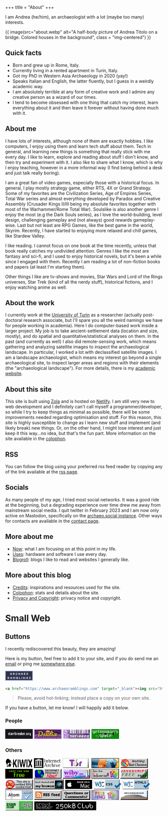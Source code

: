 +++
title = "About"
+++

I am Andrea (he/him), an archaeologist with a lot (maybe too many) interests. 

{{ image(src="about.webp" alt="A half-body picture of Andrea Titolo on a bridge. Colored houses in the background", class = "img-centered") }}

## Quick facts

- Born and grew up in Rome, Italy.
- Currently living in a rented apartment in Turin, Italy.
- Got my PhD in Western Asia Archaeology in 2020 (yay!)
- Speaks Italian and English, the latter fluently, but I guess in a weirdly academic way.
- I am absolutely terrible at any form of creative work and I admire any creative person as a wizard of our times.
- I tend to become obsessed with one thing that catch my interest, learn everything about it and then leave it forever without having done much with it.

## About me

I have lots of interests, although none of them are exactly hobbies. I like computers, I enjoy using them and learn tech stuff about them. Tech in general, and learning new things is something that really stick with me every day. I like to learn, explore and reading about stuff I don't know, and then try and experiment with it. I also like to share what I know, which is why I enjoy teaching, however in a more informal way (I find being behind a desk and just talk really boring).

I am a great fan of video games, especially those with a historical focus. In general, I play mostly strategy game, either RTS, 4X or Grand Strategy. Some of my favorites are the Civilization Series, Age of Empires Series, Total War series and almost everything developed by Paradox and Creative Assembly (Crusader Kings II/III being my absolute favorites together with most of the Warhammer/Rome Total War). Soulslike is also another genre I enjoy the most (e.g the Dark Souls series), as I love the world-building, level design, challenging gameplay and (not always) good rewards gameplay-wise. Last but not least are RPG Games, like the best game in the world, Skyrim. Recently, I have started to enjoying more relaxed and chill games, like Stardew Valley.

I like reading. I cannot focus on one book at the time recently, unless that book really catches my undivided attention. Genres I like the most are fantasy and sci-fi, and I used to enjoy historical novels, but it's been a while since I engaged with them. Recently I am reading a lot of non-fiction books and papers (at least I'm starting them).

Other things I like are tv-shows and movies, Star Wars and Lord of the Rings universes, Star Trek (kind of all the nerdy stuff), historical fictions, and I enjoy watching anime as well.

## About the work

I currently work at the [University of Turin](https://www.unito.it) as a researcher (actually post-doctoral research associate, but I'll spare you all the weird namings we have for people working in academia). Here I do computer-based work inside a larger project. My job is to take ancient-settlement data (location and size, mostly), and do spatial and quantitative/statistical analyses on them. In the past (and currently as well) I also did remote-sensing work, which means gathering and analyzing satellite images to inspect the archaeological landscape. In particular, I worked a lot with declassified satellite images. I am a landscape archaeologist, which means my interest go beyond a single archaeological site, to inspect larger areas and regions with their elements (the "archaeological landscape"). For more details, there is my [academic website](https://andreatitolo.com).

## About this site

This site is built using [Zola](https://getzola.org/) and is hosted on [Netlify](https://www.netlify.com/). I am still very new to web development and I definitely can't call myself a programmer/developer, so while I try to keep things as minimal as possible, there will be some improvements needed regarding optimisation and stuff. For this reason, this site is highly susceptible to change as I learn new stuff and implement (and likely break) new things. Or, on the other hand, I might lose interest and just keep it this way...no idea, but that's the fun part. More information on the site available in the [colophon](/metrics).

## RSS

You can follow the blog using your preferred rss feed reader by copying any of the link available at the [rss page](/rss).

## Socials

As many people of my age, I tried most social networks. It was a good ride at the beginning, but a degrading experience over time drew me away from mainstream social media. I quit twitter in February 2023 and I am now only active on Mastodon, specifically on the <a rel="me" href="https://archaeo.social/@andreatitolo">archaeo.social instance</a>. Other ways for contacts are available in the [contact page](/contact).

## More about me

- [Now](/now): what I am focusing on at this point in my life.
- [Uses](/uses): hardware and software I use every day.
- [Blogroll](/links): blogs I like to read and websites I generally like.

## More about this blog

- [Credits](/credits): inspirations and resources used for the site.
- [Colophon](/metrics/): stats and details about the site.
- [Privacy and Copyright](/privacy/): privacy notice and copyright.

# Small Web

## Buttons

I recently rediscovered this beauty, they are amazing!

Here is my button, feel free to add it to your site, and if you do send me an [email](mailto:298mtxjd@anonaddy.me) or ping me [somewhere else](/contact).

![alt](buttons/archaeoramblings.gif)

```html
<a href="https://www.archaeoramblings.com" target="_blank"><img src="https://www.archaeoramblings.com/about/buttons/archaeoramblings.gif"></a>
```

> Please, avoid hot-linking; instead place a copy on your own site.

If you have a button, let me know! I will happily add it below.

<section id="buttons-container">

### People

[![starbreaker.org](buttons/starbreaker.gif)](https://starbreaker.org)
[![daudix](buttons/daudix.gif)](https://daudix.codeberg.page)
[![serimemo](buttons/MdRjyyV.png)](https://astral.town/)
[![getimiskon's space](buttons/badge-2.png)](https://getimiskon.xyz)

### Others

[![kiwix](buttons/kiwix.gif)](https://kiwix.org/en/)
[![internetarchive](buttons/internetarchive.gif)](https://archive.org/)
[![tor](buttons/tor.gif)](https://www.torproject.org/)
[![firefox](buttons/firefox3.gif)](https://www.mozilla.org/en-US/firefox/new/)
![anythingbutchrome](buttons/anythingbut.gif)
[![noweb3](buttons/web3.gif)](https://yesterweb.org/no-to-web3/)
[![internetprivacy](buttons/internetprivacy.gif)](https://www.eff.org/)
[![wiby search](buttons/wiby.gif)](https://wiby.me/)
[![join the fediverse](buttons/neo-fedi.gif)](https://fediverse.party/en/fediverse)
![javascriptfree](buttons/javascriptfree.gif)
![no cookies](buttons/nocookie.gif)
[![Viewable with any browser](buttons/abglobe.gif)](https://anybrowser.org/campaign/index.html)
![made on a mac](buttons/macbutton.gif)
[![valid css](buttons/valid-css-blue.gif)](http://jigsaw.w3.org/css-validator/validator?lang=en&profile=css3svg&uri=https%3A%2F%2Fwww.archaeoramblings.com&usermedium=all&vextwarning=&warning=1)
[![valid html](buttons/html5-validator-badge-blue.gif)](https://validator.w3.org/nu/?doc=https://www.archaeoramblings.com/)
[![valid atom](buttons/valid-atom.gif)](https://validator.w3.org/feed/check.cgi?url=https%3A%2F%2Fwww.archaeoramblings.com)
[![rss feed](buttons/rss-button.gif)](/rss)
[![email](buttons/email.gif)](mailto:298mtxjd@anonaddy.me)
[![fediring](buttons/fediring.gif)](https://fediring.net/)
[![archaeoring](buttons/archaeoring_button2.png)](https://webring.archaeo.social/)
[![proud member of the green team of 512KB club](buttons/512kb-green-team-new.gif)](https://512kb.club/)
[![a proud member of 250kb club](buttons/250kb_simple_badge_dark.png)](https://250kb.club/www-archaeoramblings-com/)

</section>
